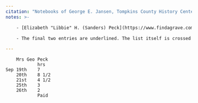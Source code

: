 ```yaml
---
citation: "Notebooks of George E. Jansen, Tompkins County History Center, Ithaca NY."
notes: >-

    - [Elizabeth "Libbie" H. (Sanders) Peck](https://www.findagrave.com/memorial/138388479/libbie_h_peck) (05 Nov 1857 to 04 Nov 1929) married [George Riley Peck](https://www.findagrave.com/memorial/20462930/george-riley-peck) (14 May 1851 to 28 Nov 1916) on 28 Feb 1877 in Brookton.

    - The final two entries are underlined. The list itself is crossed out twice.

---
```

        Mrs Geo Peck
                hrs
    Sep 19th    7
        20th    8 1/2
        21st    4 1/2  
        25th    3
        26th    2
                Paid
